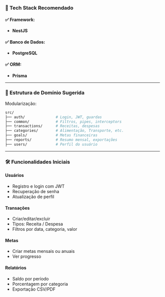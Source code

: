 ### 🔧 Tech Stack Recomendado

#### ✅ **Framework:**
- **NestJS**

#### ✅ **Banco de Dados:**
- **PostgreSQL**
 
#### ✅ **ORM:**
- **Prisma**

---

### 🧱 Estrutura de Domínio Sugerida

Modularização:

```bash
src/
├── auth/              # Login, JWT, guardas
├── common/            # Filtros, pipes, interceptors
├── transactions/      # Receitas, despesas
├── categories/        # Alimentação, Transporte, etc.
├── goals/             # Metas financeiras
├── reports/           # Resumo mensal, exportações
├── users/             # Perfil do usuário
```

---

### 🛠️ Funcionalidades Iniciais

#### Usuários
- Registro e login com JWT
- Recuperação de senha
- Atualização de perfil

#### Transações
- Criar/editar/excluir
- Tipos: Receita / Despesa
- Filtros por data, categoria, valor

#### Metas
- Criar metas mensais ou anuais
- Ver progresso

#### Relatórios
- Saldo por período
- Porcentagem por categoria
- Exportação CSV/PDF
